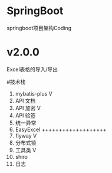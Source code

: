 # SpringBoot
springboot项目架构Coding

# v2.0.0
Excel表格的导入/导出

#技术栈
1. mybatis-plus V
2. API 文档 
3. API 加密 V
4. API 验签 
5. 统一异常 
6. EasyExcel +++++++++++++++++++
7. flyway V
8. 分布式锁
9. 工具类 V
10. shiro
11. 日志